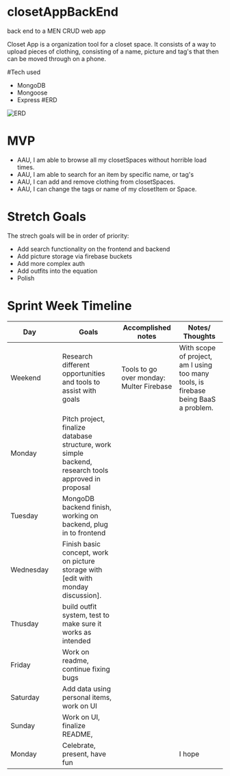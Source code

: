 # closetAppBackEnd
back end to a MEN CRUD web app

Closet App is a organization tool for a closet space. It consists of a way to upload pieces of clothing, consisting of a name, picture and tag's that then can be moved through on a phone.

#Tech used
- MongoDB
- Mongoose
- Express
#ERD

![ERD](https://github.com/WilliamSinclairScott/closetAppBackEnd/assets/60750816/eb4e835c-bbb5-4d30-9068-36c1757443e6)


# MVP
- AAU, I am able to browse all my closetSpaces without horrible load times.
- AAU, I am able to search for an item by specific name, or tag's
- AAU, I can add and remove clothing from closetSpaces.
- AAU, I can change the tags or name of my closetItem or Space.

# Stretch Goals

The strech goals will be in order of priority:
- Add search functionality on the frontend and backend
- Add picture storage via firebase buckets
- Add more complex auth
- Add outfits into the equation
- Polish

# Sprint Week Timeline

| Day        |   | Goals                               | Accomplished notes | Notes/ Thoughts |
|------------|---|------------------------------------|----------|-----------------|
|  Weekend   |   |Research different opportunities and tools to assist with goals | Tools to go over monday: Multer Firebase | With scope of project, am I using too many tools, is firebase being BaaS a problem.|
|    Monday  |   |    Pitch project, finalize database structure, work simple backend, research tools approved in proposal     |          |                 |
|   Tuesday  |   | MongoDB backend finish, working on backend, plug in to frontend |          |                 |
| Wednesday  |   | Finish basic concept, work on picture storage with [edit with monday discussion].  |          |                 |
|  Thusday   |   |  build outfit system, test to make sure it works as intended |          |                 |
|  Friday    |   |  Work on readme, continue fixing bugs|         |                 |
|   Saturday |   | Add data using personal items, work on UI|          |                 |
|    Sunday  |   |    Work on UI, finalize README, |          |                 |
|    Monday  |   |     Celebrate, present, have fun   |          | I hope          |
